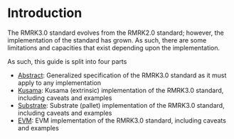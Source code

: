 # Introduction
The RMRK3.0 standard evolves from the RMRK2.0 standard; however, the implementation of the standard has grown.  As such, there are some limitations and capacities that exist depending upon the implementation.

As such, this guide is split into four parts

- [Abstract](./abstract): Generalized specification of the RMRK3.0 standard as it must apply to any implementation
- [Kusama](./kusama): Kusama (extrinsic) implementation of the RMRK3.0 standard, including caveats and examples
- [Substrate](./substrate): Substrate (pallet) implementation of the RMRK3.0 standard, including caveats and examples
- [EVM](./evm): EVM implementation of the RMRK3.0 standard, including caveats and examples